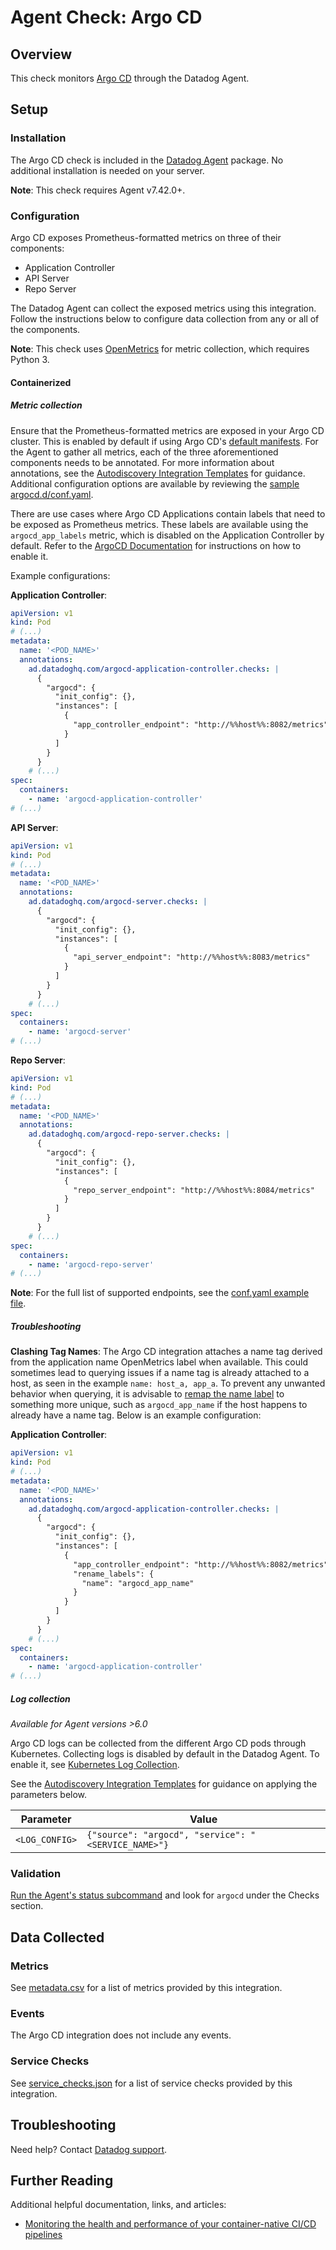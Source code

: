 # Agent Check: Argo CD

## Overview

This check monitors [Argo CD][1] through the Datadog Agent.

## Setup

### Installation

The Argo CD check is included in the [Datadog Agent][2] package.
No additional installation is needed on your server.

**Note**: This check requires Agent v7.42.0+.

### Configuration

Argo CD exposes Prometheus-formatted metrics on three of their components:
   - Application Controller
   - API Server
   - Repo Server
   
The Datadog Agent can collect the exposed metrics using this integration. Follow the instructions below to configure data collection from any or all of the components.

**Note**: This check uses [OpenMetrics][11] for metric collection, which requires Python 3.

#### Containerized
##### Metric collection

Ensure that the Prometheus-formatted metrics are exposed in your Argo CD cluster. This is enabled by default if using Argo CD's [default manifests][10]. For the Agent to gather all metrics, each of the three aforementioned components needs to be annotated. For more information about annotations, see the [Autodiscovery Integration Templates][4] for guidance. Additional configuration options are available by reviewing the [sample argocd.d/conf.yaml][12].

There are use cases where Argo CD Applications contain labels that need to be exposed as Prometheus metrics. These labels are available using the `argocd_app_labels` metric, which is disabled on the Application Controller by default. Refer to the [ArgoCD Documentation][14] for instructions on how to enable it.

Example configurations:

**Application Controller**:
```yaml
apiVersion: v1
kind: Pod
# (...)
metadata:
  name: '<POD_NAME>'
  annotations:
    ad.datadoghq.com/argocd-application-controller.checks: |
      {
        "argocd": {
          "init_config": {},
          "instances": [
            {
              "app_controller_endpoint": "http://%%host%%:8082/metrics"
            }
          ]
        }
      }
    # (...)
spec:
  containers:
    - name: 'argocd-application-controller'
# (...)
```

**API Server**:
```yaml
apiVersion: v1
kind: Pod
# (...)
metadata:
  name: '<POD_NAME>'
  annotations:
    ad.datadoghq.com/argocd-server.checks: |
      {
        "argocd": {
          "init_config": {},
          "instances": [
            {
              "api_server_endpoint": "http://%%host%%:8083/metrics"
            }
          ]
        }
      }
    # (...)
spec:
  containers:
    - name: 'argocd-server'
# (...)
```

**Repo Server**:
```yaml
apiVersion: v1
kind: Pod
# (...)
metadata:
  name: '<POD_NAME>'
  annotations:
    ad.datadoghq.com/argocd-repo-server.checks: |
      {
        "argocd": {
          "init_config": {},
          "instances": [
            {
              "repo_server_endpoint": "http://%%host%%:8084/metrics"
            }
          ]
        }
      }
    # (...)
spec:
  containers:
    - name: 'argocd-repo-server'
# (...)
```

**Note**: For the full list of supported endpoints, see the [conf.yaml example file][15].

##### Troubleshooting 

**Clashing Tag Names**:
The Argo CD integration attaches a name tag derived from the application name OpenMetrics label when available. This could sometimes lead to querying issues if a name tag is already attached to a host, as seen in the example `name: host_a, app_a`. To prevent any unwanted behavior when querying, it is advisable to [remap the name label][13] to something more unique, such as `argocd_app_name` if the host happens to already have a name tag. Below is an example configuration:

**Application Controller**:
```yaml
apiVersion: v1
kind: Pod
# (...)
metadata:
  name: '<POD_NAME>'
  annotations:
    ad.datadoghq.com/argocd-application-controller.checks: |
      {
        "argocd": {
          "init_config": {},
          "instances": [
            {
              "app_controller_endpoint": "http://%%host%%:8082/metrics",
              "rename_labels": {
                "name": "argocd_app_name"
              }
            }
          ]
        }
      }
    # (...)
spec:
  containers:
    - name: 'argocd-application-controller'
# (...)
```

##### Log collection

_Available for Agent versions >6.0_

Argo CD logs can be collected from the different Argo CD pods through Kubernetes. Collecting logs is disabled by default in the Datadog Agent. To enable it, see [Kubernetes Log Collection][5].

See the [Autodiscovery Integration Templates][3] for guidance on applying the parameters below.

| Parameter      | Value                                                |
| -------------- | ---------------------------------------------------- |
| `<LOG_CONFIG>` | `{"source": "argocd", "service": "<SERVICE_NAME>"}`  |

### Validation

[Run the Agent's status subcommand][6] and look for `argocd` under the Checks section.

## Data Collected

### Metrics

See [metadata.csv][7] for a list of metrics provided by this integration.

### Events

The Argo CD integration does not include any events.

### Service Checks

See [service_checks.json][8] for a list of service checks provided by this integration.

## Troubleshooting

Need help? Contact [Datadog support][9].

## Further Reading

Additional helpful documentation, links, and articles:

- [Monitoring the health and performance of your container-native CI/CD pipelines][16]


[1]: https://argo-cd.readthedocs.io/en/stable/
[2]: https://app.datadoghq.com/account/settings/agent/latest
[3]: https://docs.datadoghq.com/agent/kubernetes/integrations/
[4]: https://docs.datadoghq.com/containers/kubernetes/integrations/?tab=kubernetesadv2
[5]: https://docs.datadoghq.com/agent/kubernetes/log/
[6]: https://docs.datadoghq.com/agent/guide/agent-commands/#agent-status-and-information
[7]: https://github.com/DataDog/integrations-core/blob/master/argocd/metadata.csv
[8]: https://github.com/DataDog/integrations-core/blob/master/argocd/assets/service_checks.json
[9]: https://docs.datadoghq.com/help/
[10]: https://argo-cd.readthedocs.io/en/stable/operator-manual/installation/
[11]: https://docs.datadoghq.com/integrations/openmetrics/
[12]: https://github.com/DataDog/integrations-core/blob/master/argocd/datadog_checks/argocd/data/conf.yaml.example
[13]: https://github.com/DataDog/integrations-core/blob/7.45.x/argocd/datadog_checks/argocd/data/conf.yaml.example#L164-L166
[14]: https://argo-cd.readthedocs.io/en/stable/operator-manual/metrics/#exposing-application-labels-as-prometheus-metrics
[15]: https://github.com/DataDog/integrations-core/blob/master/argocd/datadog_checks/argocd/data/conf.yaml.example#L45-L72
[16]: https://www.datadoghq.com/blog/container-native-ci-cd-integrations/

